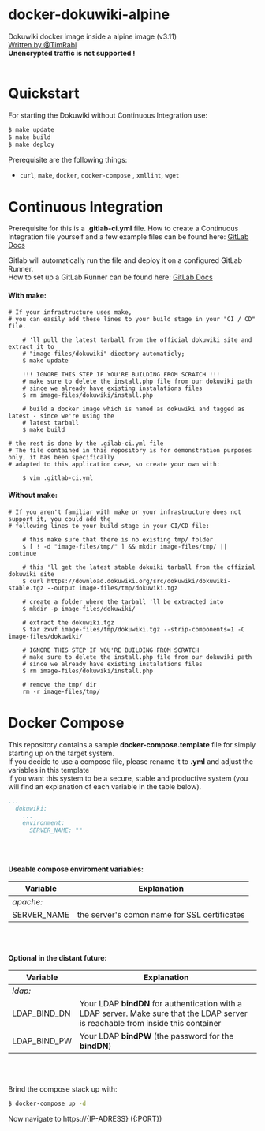 # docker-dokuwiki-alpine
Dokuwiki docker image inside a alpine image (v3.11)  
[Written by @TimRabl](https://github.com/timrabl/ "@TimRabl GitHub")  
**Unencrypted traffic is not supported !**
 <br></br>


# Quickstart
For starting the Dokuwiki without Continuous Integration use:
```sh 
$ make update
$ make build
$ make deploy
```
Prerequisite are the following things:
- `curl`,  `make`,  `docker`,  `docker-compose` , `xmllint`, `wget`


# Continuous Integration

Prerequisite for this is a **.gitlab-ci.yml** file.  How to create a Continuous Integration file yourself and a few example files can be found here: [ GitLab Docs](https://docs.gitlab.com/ee/ci/docker/using_docker_build.html "Building Docker images with GitLab CI/CD")  

Gitlab will automatically run the file and deploy it on a configured GitLab Runner.  
How to set up a GitLab Runner can be found here: [GitLab Docs]( https://docs.gitlab.com/ee/ci/runners/ "Configuring GitLab Runners") 

#### With make:
	# If your infrastructure uses make,
	# you can easily add these lines to your build stage in your "CI / CD" file.
		
		# 'll pull the latest tarball from the official dokuwiki site and extract it to 
		# "image-files/dokuwiki" diectory automaticly;
		$ make update
		
		!!! IGNORE THIS STEP IF YOU'RE BUILDING FROM SCRATCH !!!
		# make sure to delete the install.php file from our dokuwiki path
		# since we already have existing instalations files 
		$ rm image-files/dokuwiki/install.php
	
		# build a docker image which is named as dokuwiki and tagged as latest - since we're using the	
		# latest tarball
		$ make build
	
	# the rest is done by the .gilab-ci.yml file 
	# The file contained in this repository is for demonstration purposes only, it has been specifically
	# adapted to this application case, so create your own with:	
		
		$ vim .gitlab-ci.yml
		
#### Without make:
	# If you aren't familiar with make or your infrastructure does not support it, you could add the
	# following lines to your build stage in your CI/CD file:
		
		# this make sure that there is no existing tmp/ folder
		$ [ ! -d "image-files/tmp/" ] && mkdir image-files/tmp/ || continue

		# this 'll get the latest stable dokuiki tarball from the offizial dokuwiki site
		$ curl https://download.dokuwiki.org/src/dokuwiki/dokuwiki-stable.tgz --output image-files/tmp/dokuwiki.tgz
		
		# create a folder where the tarball 'll be extracted into
		$ mkdir -p image-files/dokuwiki/
		
		# extract the dokuwiki.tgz 
		$ tar zxvf image-files/tmp/dokuwiki.tgz --strip-components=1 -C image-files/dokuwiki/

		# IGNORE THIS STEP IF YOU'RE BUILDING FROM SCRATCH
		# make sure to delete the install.php file from our dokuwiki path
		# since we already have existing instalations files 
		$ rm image-files/dokuwiki/install.php

		# remove the tmp/ dir 
		rm -r image-files/tmp/
	

# Docker Compose
This repository contains a sample **docker-compose.template** file for simply starting up on the target system.  
If you decide to use a compose file, please rename it to **.yml** and adjust the variables in this template   
if you want this system to be a secure, stable and productive system (you will find an explanation of each variable in the table below).

```yaml
...
  dokuwiki:
    ...
    environment:
      SERVER_NAME: ""
```
<br></br>

**Useable compose enviroment variables:**

| Variable | Explanation |
| -------- | ----------- |
| *apache:* ||
| SERVER_NAME | the server's comon name for SSL certificates |
<br></br>

**Optional in the distant future:**

| Variable | Explanation |
| -------- | ----------- |
| *ldap:* ||
| LDAP_BIND_DN | Your LDAP **bindDN** for authentication with a LDAP server. Make sure that the LDAP server is reachable from inside this container |
| LDAP_BIND_PW | Your LDAP **bindPW** (the password for the **bindDN**)|
<br></br>

Brind the compose stack up with:
```sh
$ docker-compose up -d
```
Now navigate to https://{IP-ADRESS} ({:PORT})
